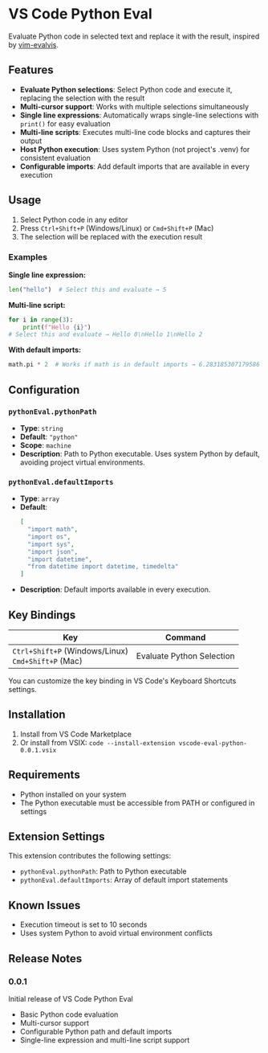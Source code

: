 # VS Code Python Eval

Evaluate Python code in selected text and replace it with the result, inspired by [vim-evalvis](https://github.com/statiolake/vim-evalvis).

## Features

- **Evaluate Python selections**: Select Python code and execute it, replacing the selection with the result
- **Multi-cursor support**: Works with multiple selections simultaneously
- **Single line expressions**: Automatically wraps single-line selections with `print()` for easy evaluation
- **Multi-line scripts**: Executes multi-line code blocks and captures their output
- **Host Python execution**: Uses system Python (not project's .venv) for consistent evaluation
- **Configurable imports**: Add default imports that are available in every execution

## Usage

1. Select Python code in any editor
2. Press `Ctrl+Shift+P` (Windows/Linux) or `Cmd+Shift+P` (Mac)
3. The selection will be replaced with the execution result

### Examples

**Single line expression:**
```python
len("hello")  # Select this and evaluate → 5
```

**Multi-line script:**
```python
for i in range(3):
    print(f"Hello {i}")
# Select this and evaluate → Hello 0\nHello 1\nHello 2
```

**With default imports:**
```python
math.pi * 2  # Works if math is in default imports → 6.283185307179586
```

## Configuration

### `pythonEval.pythonPath`
- **Type**: `string`
- **Default**: `"python"`
- **Scope**: `machine`
- **Description**: Path to Python executable. Uses system Python by default, avoiding project virtual environments.

### `pythonEval.defaultImports`
- **Type**: `array`
- **Default**: 
  ```json
  [
    "import math",
    "import os", 
    "import sys",
    "import json",
    "import datetime",
    "from datetime import datetime, timedelta"
  ]
  ```
- **Description**: Default imports available in every execution.

## Key Bindings

| Key | Command |
|-----|---------|
| `Ctrl+Shift+P` (Windows/Linux)<br/>`Cmd+Shift+P` (Mac) | Evaluate Python Selection |

You can customize the key binding in VS Code's Keyboard Shortcuts settings.

## Installation

1. Install from VS Code Marketplace
2. Or install from VSIX: `code --install-extension vscode-eval-python-0.0.1.vsix`

## Requirements

- Python installed on your system
- The Python executable must be accessible from PATH or configured in settings

## Extension Settings

This extension contributes the following settings:

* `pythonEval.pythonPath`: Path to Python executable
* `pythonEval.defaultImports`: Array of default import statements

## Known Issues

- Execution timeout is set to 10 seconds
- Uses system Python to avoid virtual environment conflicts

## Release Notes

### 0.0.1

Initial release of VS Code Python Eval

- Basic Python code evaluation
- Multi-cursor support
- Configurable Python path and default imports
- Single-line expression and multi-line script support